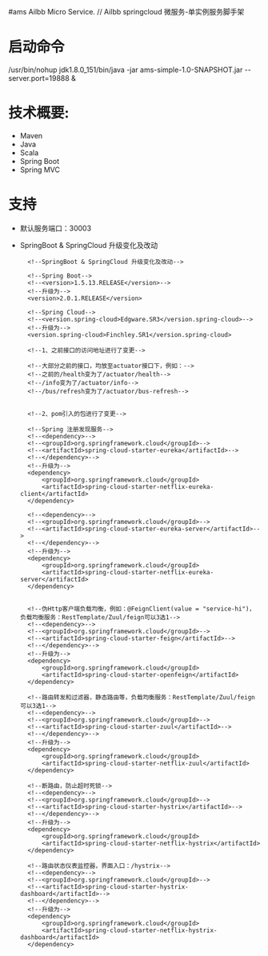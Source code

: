 #ams
Ailbb Micro Service. // Ailbb springcloud 微服务-单实例服务脚手架

# 启动命令
/usr/bin/nohup jdk1.8.0_151/bin/java -jar ams-simple-1.0-SNAPSHOT.jar --server.port=19888 &

# 技术概要:
- Maven
- Java
- Scala
- Spring Boot
- Spring MVC

# 支持
- 默认服务端口：30003

- SpringBoot & SpringCloud 升级变化及改动

    <dependencies>
    
        <!--SpringBoot & SpringCloud 升级变化及改动-->
        
        <!--Spring Boot-->
        <!--<version>1.5.13.RELEASE</version>-->
        <!--升级为-->
        <version>2.0.1.RELEASE</version>
        
        <!--Spring Cloud-->
        <!--<version.spring-cloud>Edgware.SR3</version.spring-cloud>-->
        <!--升级为-->
        <version.spring-cloud>Finchley.SR1</version.spring-cloud>

        <!--1、之前接口的访问地址进行了变更-->
        
        <!--大部分之前的接口，均放至actuator接口下，例如：-->
        <!--之前的/health变为了/actuator/health-->
        <!--/info变为了/actuator/info-->
        <!--/bus/refresh变为了/actuator/bus-refresh-->
        
        
        <!--2、pom引入的包进行了变更-->
        
        <!--Spring 注册发现服务-->
        <!--<dependency>-->
        <!--<groupId>org.springframework.cloud</groupId>-->
        <!--<artifactId>spring-cloud-starter-eureka</artifactId>-->
        <!--</dependency>-->
        <!--升级为-->
        <dependency>
            <groupId>org.springframework.cloud</groupId>
            <artifactId>spring-cloud-starter-netflix-eureka-client</artifactId>
        </dependency>

        <!--<dependency>-->
        <!--<groupId>org.springframework.cloud</groupId>-->
        <!--<artifactId>spring-cloud-starter-eureka-server</artifactId>-->
        <!--</dependency>-->
        <!--升级为-->
        <dependency>
            <groupId>org.springframework.cloud</groupId>
            <artifactId>spring-cloud-starter-netflix-eureka-server</artifactId>
        </dependency>


        <!--伪Http客户端负载均衡，例如：@FeignClient(value = "service-hi")，负载均衡服务：RestTemplate/Zuul/feign可以3选1-->
        <!--<dependency>-->
        <!--<groupId>org.springframework.cloud</groupId>-->
        <!--<artifactId>spring-cloud-starter-feign</artifactId>-->
        <!--</dependency>-->
        <!--升级为-->
        <dependency>
            <groupId>org.springframework.cloud</groupId>
            <artifactId>spring-cloud-starter-openfeign</artifactId>
        </dependency>

        <!--路由转发和过滤器，静态路由等，负载均衡服务：RestTemplate/Zuul/feign可以3选1-->
        <!--<dependency>-->
        <!--<groupId>org.springframework.cloud</groupId>-->
        <!--<artifactId>spring-cloud-starter-zuul</artifactId>-->
        <!--</dependency>-->
        <!--升级为-->
        <dependency>
            <groupId>org.springframework.cloud</groupId>
            <artifactId>spring-cloud-starter-netflix-zuul</artifactId>
        </dependency>

        <!--断路由，防止超时死锁-->
        <!--<dependency>-->
        <!--<groupId>org.springframework.cloud</groupId>-->
        <!--<artifactId>spring-cloud-starter-hystrix</artifactId>-->
        <!--</dependency>-->
        <!--升级为-->
        <dependency>
            <groupId>org.springframework.cloud</groupId>
            <artifactId>spring-cloud-starter-netflix-hystrix</artifactId>
        </dependency>

        <!--路由状态仪表监控器，界面入口：/hystrix-->
        <!--<dependency>-->
        <!--<groupId>org.springframework.cloud</groupId>-->
        <!--<artifactId>spring-cloud-starter-hystrix-dashboard</artifactId>-->
        <!--</dependency>-->
        <!--升级为-->
        <dependency>
            <groupId>org.springframework.cloud</groupId>
            <artifactId>spring-cloud-starter-netflix-hystrix-dashboard</artifactId>
        </dependency>

    </dependencies>
